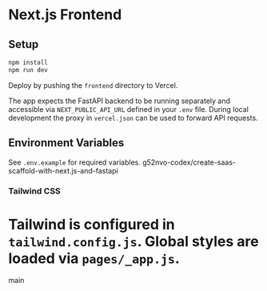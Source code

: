# Next.js Frontend

## Setup

```bash
npm install
npm run dev
```

Deploy by pushing the `frontend` directory to Vercel.

The app expects the FastAPI backend to be running separately and accessible via
`NEXT_PUBLIC_API_URL` defined in your `.env` file. During local development the
proxy in `vercel.json` can be used to forward API requests.

## Environment Variables
See `.env.example` for required variables.
g52nvo-codex/create-saas-scaffold-with-next.js-and-fastapi

### Tailwind CSS
Tailwind is configured in `tailwind.config.js`. Global styles are loaded via
`pages/_app.js`.
=======
main
